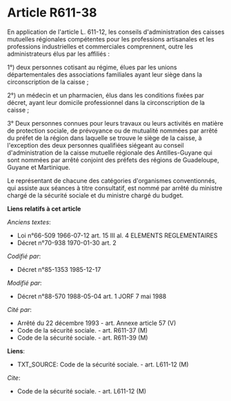 # Article R611-38

En application de l'article L. 611-12, les conseils d'administration des caisses mutuelles régionales compétentes pour les
professions artisanales et les professions industrielles et commerciales comprennent, outre les administrateurs élus par les
affiliés   : 

1°) deux personnes cotisant au régime, élues par les unions départementales des associations familiales ayant leur siège dans
la circonscription de la caisse ; 

2°) un médecin et un pharmacien, élus dans les conditions fixées par décret, ayant leur domicile professionnel dans la
circonscription de la caisse ; 

3° Deux personnes connues pour leurs travaux ou leurs activités en matière de protection sociale, de prévoyance ou de
mutualité nommées par arrêté du préfet de la région dans laquelle se trouve le siège de la caisse, à l'exception des deux
personnes qualifiées siégeant au conseil d'administration de la caisse mutuelle régionale des Antilles-Guyane qui sont
nommées par arrêté conjoint des préfets des régions de Guadeloupe, Guyane et Martinique. 

Le représentant de chacune des catégories d'organismes conventionnés, qui assiste aux séances à titre consultatif, est nommé
par arrêté du ministre chargé de la sécurité sociale et du ministre chargé du budget.

**Liens relatifs à cet article**

_Anciens textes_:

  - Loi n°66-509 1966-07-12 art. 15 III al. 4 ELEMENTS REGLEMENTAIRES
  - Décret n°70-938 1970-01-30 art. 2

_Codifié par_:

  - Décret n°85-1353 1985-12-17

_Modifié par_:

  - Décret n°88-570 1988-05-04 art. 1 JORF 7 mai 1988

_Cité par_:

  - Arrêté du 22 décembre 1993 - art. Annexe article 57 (V)
  - Code de la sécurité sociale. - art. R611-37 (M)
  - Code de la sécurité sociale. - art. R611-39 (M)

**Liens**:

  - TXT_SOURCE: Code de la sécurité sociale. - art. L611-12 (M)

_Cite_:

  - Code de la sécurité sociale. - art. L611-12 (M)
